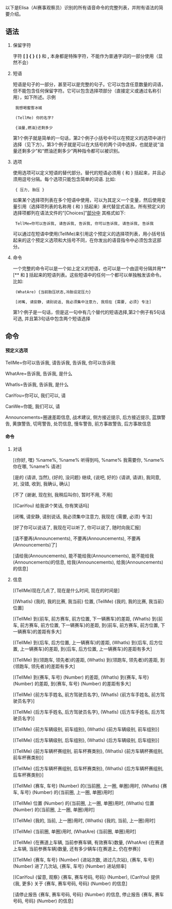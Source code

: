 以下是Elisa（AI赛事观察员）识别的所有语音命令的完整列表，并附有语法的简要介绍。

## 语法

1. 保留字符

   	字符 **[**  **]**  **{**  **}**  **(**  **)** 和  **,**  本身都是特殊字符，不能作为普通字词的一部分使用（显然不会）
   
2. 短语

	短语是句子的一部分，甚至可以是完整的句子。它可以包含任意数量的词语，但不能包含任何保留字符。它可以包含选择项部分（直接定义或通过名称引用），如下所述。示例
   
		我想喝蜜雪冰城

		(TellMe) 你的名字?
		
		{油量,燃油}还剩多少
		
   	第1个例子就是简单的一句话，第2个例子小括号中可以在预定义的选项中进行选择（见下方）。第3个例子就是可以在大括号的两个词中选择，也就是说“油量还剩多少”和“燃油还剩多少”两种指令都可以被识别。


3. 选项

	使用选项可以定义短语的替代部分。替代的短语必须用 { 和 } 括起来，并且必须用逗号分隔。每个选项只能包含简单的词语. 比如:
   
		{ 压力, 胎压 }

   如果某个选择项列表在多个短语中使用，可以为其定义一个变量，然后使用变量引用（选择项列表的名称用 ( 和 ) 括起来）来代替显式语法。所有预定义的选择项都列在语法文件的“[Choices]”[部分中](https://github.com/SeriousOldMan/Simulator-Controller/blob/main/Sources/Assistants/Grammars/Choices.zh) 其格式如下:

		TellMe=你可以告诉我, 请告诉我, 告诉我, 你可以告诉我, 请告诉我, 告诉我

   可以通过在短语中使用(TellMe)来引用这个预定义的选择项列表，用小括号括起来的这个预定义选项和大括号不同，在你发出的语音指令中必须包含这部分。

4. 命令

	一个完整的命令可以是一个如上定义的短语，也可以是一个由逗号分隔并用**[** 和 **]** 括起来的短语列表。这些短语中的任何一个都可以单独触发该命令。比如:

		(WhatAre) {当前胎压状态,冷胎设定压力}
		
		[闭嘴, 请安静, 请别说话, 我必须集中注意力, 我现在 {需要, 必须} 专注] 

   	第1个例子是一句话，但是这一句中有几个替代的短语选择,第2个例子有5句话可选, 并且第3句话中包含两个短语选择

## 命令

#### 预定义选项

TellMe=你可以告诉我, 请告诉我, 告诉我, 你可以告诉我

WhatAre=告诉我, 告诉我, 是什么

WhatIs=告诉我, 告诉我, 是什么

CanYou=你可以, 我们可以, 请

CanWe=你能, 我们可以, 请

Announcements=圈速差距信息, 战术建议, 侧方接近提示, 后方接近提示, 蓝旗警告, 黄旗警告, 切弯警告, 处罚信息, 慢车警告, 前方事故警告, 后方事故信息

#### 命令

1.  对话

	[{你好, 嘿} %name%, %name% 听得到吗, %name% 我需要你, %name% 你在哪, %name% 请进]
	
	[是的 {请讲, 当然}, {好的, 没问题} 继续, {说吧, 好的} {请讲, 请讲}, 我同意, 对, 没错, 收到, 我确认, 确认] 
	
	[不了 {谢谢, 现在别, 我稍后叫你}, 暂时不用, 不用] 
	
	[(CanYou) 给我讲个笑话, 你有笑话吗] 
	
	[闭嘴, 请安静, 请别说话, 我必须集中注意力, 我现在 {需要, 必须} 专注] 
	
	[好了你可以说话了, 我现在可以听了, 你可以说了, 随时向我汇报] 
	
	[请不要再(Announcements), 不要再(Announcements), 不要再(Announcements)了] 
	
	[请给我(Announcements), 能不能给我(Announcements), 能不能给我(Announcements)的信息, 给我(Announcements), 给我(Announcements)的信息]

2.  信息

	[(TellMe)现在几点了, 现在是什么时间, 现在的时间是]
	
	[(WhatIs) {我的, 我的比赛, 我当前} 位置, (TellMe) {我的, 我的比赛, 我当前} 位置]
	
	[(TellMe) 到{前车, 前方赛车, 前方位置, 下一辆赛车}的差距, (WhatIs) 到{前车, 前方赛车, 前方位置, 下一辆赛车}的差距, 到{前车, 前方赛车, 前方位置, 下一辆赛车}的差距有多大]
	
	[(TellMe) 到{后车, 后方位置, 上一辆赛车}的差距, (WhatIs) 到{后车, 后方位置, 上一辆赛车}的差距, 到{后车, 后方位置, 上一辆赛车}的差距有多大]
	
	[(TellMe) 到{领跑车, 领先者}的差距, (WhatIs) 到{领跑车, 领先者}的差距, 到{领跑车, 领先者}的差距有多大]
	
	[(TellMe) 到{赛车, 车号} (Number) 的差距, (WhatIs) 到{赛车, 车号} (Number) 的差距, 到{赛车, 车号} (Number) 的差距有多大]
	
	[(TellMe) {前方车手姓名, 前方驾驶员名字}, (WhatIs) {前方车手姓名, 前方驾驶员名字}]
	
	[(TellMe) {后方车手姓名, 后方驾驶员名字}, (WhatIs) {后方车手姓名, 后方驾驶员名字}]
	
	[(TellMe) {前方车辆级别, 前车组别}, (WhatIs) {前方车辆级别, 前车组别}]
	
	[(TellMe) {后方车辆级别, 后车组别}, (WhatIs) {后方车辆级别, 后车组别}]
	
	[(TellMe) {前方车辆杯赛组别, 前车杯赛类别}, (WhatIs) {前方车辆杯赛组别, 前车杯赛类别}]
	
	[(TellMe) {后方车辆杯赛组别, 后车杯赛类别}, (WhatIs) {后方车辆杯赛组别, 后车杯赛类别}]
	
	[(TellMe) {赛车, 车号} (Number) 的{当前圈, 上一圈, 单圈}用时, (WhatIs) {赛车, 车号} (Number) 的{当前圈, 上一圈, 单圈}用时]
	
	[(TellMe) 位置 (Number) 的{当前圈, 上一圈, 单圈}用时, (WhatIs) 位置 (Number) 的{当前圈, 上一圈, 单圈}用时]
	
	[(TellMe) {我的, 当前, 上一圈}用时, (WhatIs) {我的, 当前, 上一圈}用时]
	
	[(TellMe) {当前圈, 单圈}用时, (WhatAre) {当前圈, 单圈}用时]
	
	[(TellMe) {在赛道上车辆, 当前参赛车辆, 有效赛车}数量, (WhatAre) {在赛道上车辆, 当前参赛车辆}数量, 还有多少辆车{在赛道上, 仍在参赛}]
	
	[(TellMe) {赛车, 车号} (Number) {进站次数, 进过几次站}, {赛车, 车号} (Number) 进了几次站, {赛车, 车号} (Number) 进站频率]
	
	[(CanYou) {留意, 观察} {赛车, 赛车号码, 号码} (Number), (CanYou) 提供 {我, 更多} 关于 {赛车, 赛车号码, 号码} (Number) 的信息]

	[请停止报告 {赛车, 赛车号码, 号码} (Number) 的信息, 停止报告 {赛车, 赛车号码, 号码} (Number) 的信息]